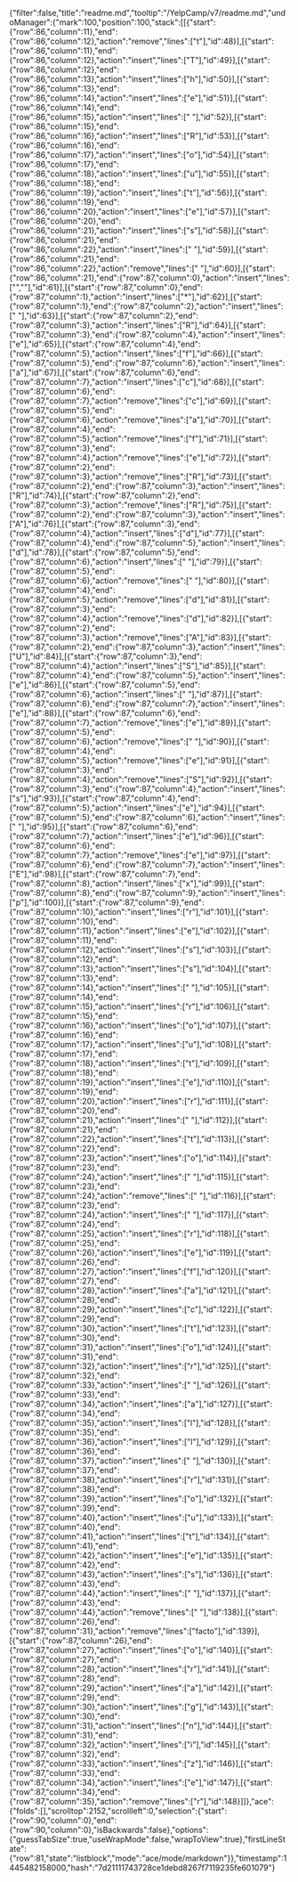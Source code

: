 {"filter":false,"title":"readme.md","tooltip":"/YelpCamp/v7/readme.md","undoManager":{"mark":100,"position":100,"stack":[[{"start":{"row":86,"column":11},"end":{"row":86,"column":12},"action":"remove","lines":["t"],"id":48}],[{"start":{"row":86,"column":11},"end":{"row":86,"column":12},"action":"insert","lines":["T"],"id":49}],[{"start":{"row":86,"column":12},"end":{"row":86,"column":13},"action":"insert","lines":["h"],"id":50}],[{"start":{"row":86,"column":13},"end":{"row":86,"column":14},"action":"insert","lines":["e"],"id":51}],[{"start":{"row":86,"column":14},"end":{"row":86,"column":15},"action":"insert","lines":[" "],"id":52}],[{"start":{"row":86,"column":15},"end":{"row":86,"column":16},"action":"insert","lines":["R"],"id":53}],[{"start":{"row":86,"column":16},"end":{"row":86,"column":17},"action":"insert","lines":["o"],"id":54}],[{"start":{"row":86,"column":17},"end":{"row":86,"column":18},"action":"insert","lines":["u"],"id":55}],[{"start":{"row":86,"column":18},"end":{"row":86,"column":19},"action":"insert","lines":["t"],"id":56}],[{"start":{"row":86,"column":19},"end":{"row":86,"column":20},"action":"insert","lines":["e"],"id":57}],[{"start":{"row":86,"column":20},"end":{"row":86,"column":21},"action":"insert","lines":["s"],"id":58}],[{"start":{"row":86,"column":21},"end":{"row":86,"column":22},"action":"insert","lines":[" "],"id":59}],[{"start":{"row":86,"column":21},"end":{"row":86,"column":22},"action":"remove","lines":[" "],"id":60}],[{"start":{"row":86,"column":21},"end":{"row":87,"column":0},"action":"insert","lines":["",""],"id":61}],[{"start":{"row":87,"column":0},"end":{"row":87,"column":1},"action":"insert","lines":["*"],"id":62}],[{"start":{"row":87,"column":1},"end":{"row":87,"column":2},"action":"insert","lines":[" "],"id":63}],[{"start":{"row":87,"column":2},"end":{"row":87,"column":3},"action":"insert","lines":["R"],"id":64}],[{"start":{"row":87,"column":3},"end":{"row":87,"column":4},"action":"insert","lines":["e"],"id":65}],[{"start":{"row":87,"column":4},"end":{"row":87,"column":5},"action":"insert","lines":["f"],"id":66}],[{"start":{"row":87,"column":5},"end":{"row":87,"column":6},"action":"insert","lines":["a"],"id":67}],[{"start":{"row":87,"column":6},"end":{"row":87,"column":7},"action":"insert","lines":["c"],"id":68}],[{"start":{"row":87,"column":6},"end":{"row":87,"column":7},"action":"remove","lines":["c"],"id":69}],[{"start":{"row":87,"column":5},"end":{"row":87,"column":6},"action":"remove","lines":["a"],"id":70}],[{"start":{"row":87,"column":4},"end":{"row":87,"column":5},"action":"remove","lines":["f"],"id":71}],[{"start":{"row":87,"column":3},"end":{"row":87,"column":4},"action":"remove","lines":["e"],"id":72}],[{"start":{"row":87,"column":2},"end":{"row":87,"column":3},"action":"remove","lines":["R"],"id":73}],[{"start":{"row":87,"column":2},"end":{"row":87,"column":3},"action":"insert","lines":["R"],"id":74}],[{"start":{"row":87,"column":2},"end":{"row":87,"column":3},"action":"remove","lines":["R"],"id":75}],[{"start":{"row":87,"column":2},"end":{"row":87,"column":3},"action":"insert","lines":["A"],"id":76}],[{"start":{"row":87,"column":3},"end":{"row":87,"column":4},"action":"insert","lines":["d"],"id":77}],[{"start":{"row":87,"column":4},"end":{"row":87,"column":5},"action":"insert","lines":["d"],"id":78}],[{"start":{"row":87,"column":5},"end":{"row":87,"column":6},"action":"insert","lines":[" "],"id":79}],[{"start":{"row":87,"column":5},"end":{"row":87,"column":6},"action":"remove","lines":[" "],"id":80}],[{"start":{"row":87,"column":4},"end":{"row":87,"column":5},"action":"remove","lines":["d"],"id":81}],[{"start":{"row":87,"column":3},"end":{"row":87,"column":4},"action":"remove","lines":["d"],"id":82}],[{"start":{"row":87,"column":2},"end":{"row":87,"column":3},"action":"remove","lines":["A"],"id":83}],[{"start":{"row":87,"column":2},"end":{"row":87,"column":3},"action":"insert","lines":["U"],"id":84}],[{"start":{"row":87,"column":3},"end":{"row":87,"column":4},"action":"insert","lines":["S"],"id":85}],[{"start":{"row":87,"column":4},"end":{"row":87,"column":5},"action":"insert","lines":["e"],"id":86}],[{"start":{"row":87,"column":5},"end":{"row":87,"column":6},"action":"insert","lines":[" "],"id":87}],[{"start":{"row":87,"column":6},"end":{"row":87,"column":7},"action":"insert","lines":["e"],"id":88}],[{"start":{"row":87,"column":6},"end":{"row":87,"column":7},"action":"remove","lines":["e"],"id":89}],[{"start":{"row":87,"column":5},"end":{"row":87,"column":6},"action":"remove","lines":[" "],"id":90}],[{"start":{"row":87,"column":4},"end":{"row":87,"column":5},"action":"remove","lines":["e"],"id":91}],[{"start":{"row":87,"column":3},"end":{"row":87,"column":4},"action":"remove","lines":["S"],"id":92}],[{"start":{"row":87,"column":3},"end":{"row":87,"column":4},"action":"insert","lines":["s"],"id":93}],[{"start":{"row":87,"column":4},"end":{"row":87,"column":5},"action":"insert","lines":["e"],"id":94}],[{"start":{"row":87,"column":5},"end":{"row":87,"column":6},"action":"insert","lines":[" "],"id":95}],[{"start":{"row":87,"column":6},"end":{"row":87,"column":7},"action":"insert","lines":["e"],"id":96}],[{"start":{"row":87,"column":6},"end":{"row":87,"column":7},"action":"remove","lines":["e"],"id":97}],[{"start":{"row":87,"column":6},"end":{"row":87,"column":7},"action":"insert","lines":["E"],"id":98}],[{"start":{"row":87,"column":7},"end":{"row":87,"column":8},"action":"insert","lines":["x"],"id":99}],[{"start":{"row":87,"column":8},"end":{"row":87,"column":9},"action":"insert","lines":["p"],"id":100}],[{"start":{"row":87,"column":9},"end":{"row":87,"column":10},"action":"insert","lines":["r"],"id":101}],[{"start":{"row":87,"column":10},"end":{"row":87,"column":11},"action":"insert","lines":["e"],"id":102}],[{"start":{"row":87,"column":11},"end":{"row":87,"column":12},"action":"insert","lines":["s"],"id":103}],[{"start":{"row":87,"column":12},"end":{"row":87,"column":13},"action":"insert","lines":["s"],"id":104}],[{"start":{"row":87,"column":13},"end":{"row":87,"column":14},"action":"insert","lines":[" "],"id":105}],[{"start":{"row":87,"column":14},"end":{"row":87,"column":15},"action":"insert","lines":["r"],"id":106}],[{"start":{"row":87,"column":15},"end":{"row":87,"column":16},"action":"insert","lines":["o"],"id":107}],[{"start":{"row":87,"column":16},"end":{"row":87,"column":17},"action":"insert","lines":["u"],"id":108}],[{"start":{"row":87,"column":17},"end":{"row":87,"column":18},"action":"insert","lines":["t"],"id":109}],[{"start":{"row":87,"column":18},"end":{"row":87,"column":19},"action":"insert","lines":["e"],"id":110}],[{"start":{"row":87,"column":19},"end":{"row":87,"column":20},"action":"insert","lines":["r"],"id":111}],[{"start":{"row":87,"column":20},"end":{"row":87,"column":21},"action":"insert","lines":[" "],"id":112}],[{"start":{"row":87,"column":21},"end":{"row":87,"column":22},"action":"insert","lines":["t"],"id":113}],[{"start":{"row":87,"column":22},"end":{"row":87,"column":23},"action":"insert","lines":["o"],"id":114}],[{"start":{"row":87,"column":23},"end":{"row":87,"column":24},"action":"insert","lines":[" "],"id":115}],[{"start":{"row":87,"column":23},"end":{"row":87,"column":24},"action":"remove","lines":[" "],"id":116}],[{"start":{"row":87,"column":23},"end":{"row":87,"column":24},"action":"insert","lines":[" "],"id":117}],[{"start":{"row":87,"column":24},"end":{"row":87,"column":25},"action":"insert","lines":["r"],"id":118}],[{"start":{"row":87,"column":25},"end":{"row":87,"column":26},"action":"insert","lines":["e"],"id":119}],[{"start":{"row":87,"column":26},"end":{"row":87,"column":27},"action":"insert","lines":["f"],"id":120}],[{"start":{"row":87,"column":27},"end":{"row":87,"column":28},"action":"insert","lines":["a"],"id":121}],[{"start":{"row":87,"column":28},"end":{"row":87,"column":29},"action":"insert","lines":["c"],"id":122}],[{"start":{"row":87,"column":29},"end":{"row":87,"column":30},"action":"insert","lines":["t"],"id":123}],[{"start":{"row":87,"column":30},"end":{"row":87,"column":31},"action":"insert","lines":["o"],"id":124}],[{"start":{"row":87,"column":31},"end":{"row":87,"column":32},"action":"insert","lines":["r"],"id":125}],[{"start":{"row":87,"column":32},"end":{"row":87,"column":33},"action":"insert","lines":[" "],"id":126}],[{"start":{"row":87,"column":33},"end":{"row":87,"column":34},"action":"insert","lines":["a"],"id":127}],[{"start":{"row":87,"column":34},"end":{"row":87,"column":35},"action":"insert","lines":["l"],"id":128}],[{"start":{"row":87,"column":35},"end":{"row":87,"column":36},"action":"insert","lines":["l"],"id":129}],[{"start":{"row":87,"column":36},"end":{"row":87,"column":37},"action":"insert","lines":[" "],"id":130}],[{"start":{"row":87,"column":37},"end":{"row":87,"column":38},"action":"insert","lines":["r"],"id":131}],[{"start":{"row":87,"column":38},"end":{"row":87,"column":39},"action":"insert","lines":["o"],"id":132}],[{"start":{"row":87,"column":39},"end":{"row":87,"column":40},"action":"insert","lines":["u"],"id":133}],[{"start":{"row":87,"column":40},"end":{"row":87,"column":41},"action":"insert","lines":["t"],"id":134}],[{"start":{"row":87,"column":41},"end":{"row":87,"column":42},"action":"insert","lines":["e"],"id":135}],[{"start":{"row":87,"column":42},"end":{"row":87,"column":43},"action":"insert","lines":["s"],"id":136}],[{"start":{"row":87,"column":43},"end":{"row":87,"column":44},"action":"insert","lines":[" "],"id":137}],[{"start":{"row":87,"column":43},"end":{"row":87,"column":44},"action":"remove","lines":[" "],"id":138}],[{"start":{"row":87,"column":26},"end":{"row":87,"column":31},"action":"remove","lines":["facto"],"id":139}],[{"start":{"row":87,"column":26},"end":{"row":87,"column":27},"action":"insert","lines":["o"],"id":140}],[{"start":{"row":87,"column":27},"end":{"row":87,"column":28},"action":"insert","lines":["r"],"id":141}],[{"start":{"row":87,"column":28},"end":{"row":87,"column":29},"action":"insert","lines":["a"],"id":142}],[{"start":{"row":87,"column":29},"end":{"row":87,"column":30},"action":"insert","lines":["g"],"id":143}],[{"start":{"row":87,"column":30},"end":{"row":87,"column":31},"action":"insert","lines":["n"],"id":144}],[{"start":{"row":87,"column":31},"end":{"row":87,"column":32},"action":"insert","lines":["i"],"id":145}],[{"start":{"row":87,"column":32},"end":{"row":87,"column":33},"action":"insert","lines":["z"],"id":146}],[{"start":{"row":87,"column":33},"end":{"row":87,"column":34},"action":"insert","lines":["e"],"id":147}],[{"start":{"row":87,"column":34},"end":{"row":87,"column":35},"action":"remove","lines":["r"],"id":148}]]},"ace":{"folds":[],"scrolltop":2152,"scrollleft":0,"selection":{"start":{"row":90,"column":0},"end":{"row":90,"column":0},"isBackwards":false},"options":{"guessTabSize":true,"useWrapMode":false,"wrapToView":true},"firstLineState":{"row":81,"state":"listblock","mode":"ace/mode/markdown"}},"timestamp":1445482158000,"hash":"7d21111743728ce1debd8267f7119235fe601079"}